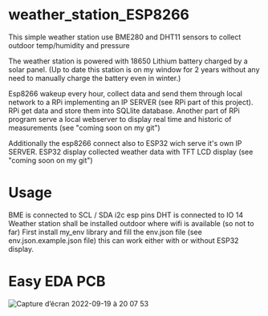 # weather_station_ESP8266

This simple weather station use BME280 and DHT11 sensors to collect outdoor temp/humidity and pressure

The weather station is powered with 18650 Lithium battery charged by a solar panel.
(Up to date this station is on my window for 2 years without any need to manually charge the battery even in winter.)

Esp8266 wakeup every hour, collect data and send them through local network to a RPi implementing an IP SERVER (see RPi part of this project).
RPi get data and store them into SQLlite database.
Another part of RPi program serve a local webserver to display real time and historic of measurements (see "coming soon on my git")

Additionally the esp8266 connect also to ESP32 wich serve it's own IP SERVER.
ESP32 display collected weather data with TFT LCD display (see "coming soon on my git")

# Usage
BME is connected to SCL / SDA i2c esp pins
DHT is connected to IO 14
Weather station shall be installed outdoor where wifi is available (so not to far)
First install my_env library and fill the env.json file (see env.json.example.json file)
this can work either with or without ESP32 display.

# Easy EDA PCB 
![Capture d’écran 2022-09-19 à 20 07 53](https://user-images.githubusercontent.com/109547086/191084801-ef04af7f-2880-4805-b063-bc54d9ed5b57.png)
